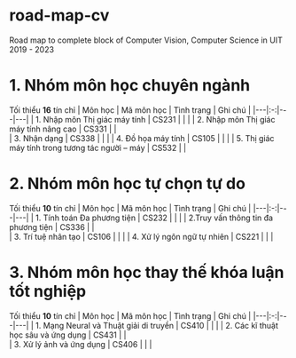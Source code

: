# road-map-cv
Road map to complete block of Computer Vision, Computer Science in UIT 2019 - 2023
# 1. Nhóm môn học chuyên ngành
Tối thiểu **16** tín chỉ
|  Môn học | Mã môn học  | Tình trạng  | Ghi chú |
|---|:-:|---|---|
| 1. Nhập môn Thị giác máy tính  | CS231  |   |   |
| 2. Nhập môn Thị giác máy tính nâng cao | CS331  |   |   
| 3. Nhận dạng  | CS338  |   |   |
| 4. Đồ họa máy tính  | CS105  |   |   |
| 5. Thị giác máy tính trong tương tác người – máy  | CS532  |   |
# 2. Nhóm môn học tự chọn tự do
Tối thiểu **10** tín chỉ
|  Môn học | Mã môn học  | Tình trạng  | Ghi chú |
|---|:-:|---|---|
| 1. Tính toán Đa phương tiện  | CS232  |   |   |
| 2.Truy vấn thông tin đa phương tiện | CS336  |   |   
| 3. Trí tuệ nhân tạo | CS106  |   |   |
| 4. Xử lý ngôn ngữ tự nhiên | CS221  |   |   |
# 3. Nhóm môn học thay thế khóa luận tốt nghiệp
Tối thiểu **10** tín chỉ
|  Môn học | Mã môn học  | Tình trạng  | Ghi chú |
|---|:-:|---|---|
| 1. Mạng Neural và Thuật giải di truyền  | CS410  |   |   |
| 2. Các kĩ thuật học sâu và ứng dụng | CS431  |   |   
| 3. Xử lý ảnh và ứng dụng  | CS406  |   |   |


